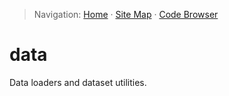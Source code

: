 > Navigation: [Home](../../docs/index.md) · [Site Map](../../docs/site-map.md) · [Code Browser](../../docs/code-browser.md)

# data

Data loaders and dataset utilities.